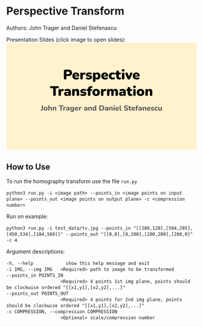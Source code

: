 # Perspective Transform
Authors: John Trager and Daniel Stefenascu

Presentation Slides (click image to open slides):<br>
[![presentaion](https://github.com/John-Trager/Homography-Transform/blob/526ead628c0498f8032dc31a86c35d5277d460a7/media/214%20Final%20presentation.jpeg)](https://github.com/John-Trager/Homography-Transform/blob/526ead628c0498f8032dc31a86c35d5277d460a7/media/214%20Final%20presentation.pdf)


## How to Use
To run the homography transform use the file `run.py`<br>
```
python3 run.py -i <image path> --points_in <image points on input plane> --points_out <image points on output plane> -c <compression number>
```

Run on example:
```
python3 run.py -i test_data/tv.jpg --points_in "[[280,120],[504,295],[450,534],[184,560]]" --points_out "[[0,0],[0,200],[200,200],[200,0]" -c 4
```

Argument descriptions:<br>
```
-h, --help            show this help message and exit
-i IMG, --img IMG   <Required> path to image to be transformed
--points_in POINTS_IN
                    <Required> 4 points 1st img plane, points should be clockwise ordered "[[x1,y1],[x2,y2],...]"
--points_out POINTS_OUT
                    <Required> 4 points for 2nd img plane, points should be clockwise ordered "[[x1,y1],[x2,y2],...]"
-c COMPRESSION, --compression COMPRESSION
                    <Optional> scale/compression number
```

